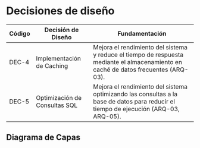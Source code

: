 # Decisiones de diseño

| Código | Decisión de Diseño                       | Fundamentación                                                                                                                                              |
|--------|------------------------------------------|-------------------------------------------------------------------------------------------------------------------------------------------------------------|
| DEC-4  | Implementación de Caching             | Mejora el rendimiento del sistema y reduce el tiempo de respuesta mediante el almacenamiento en caché de datos frecuentes (ARQ-03).      |
| DEC-5  | Optimización de Consultas SQL         | Mejora el rendimiento del sistema optimizando las consultas a la base de datos para reducir el tiempo de ejecución (ARQ-03, ARQ-05).         |

## Diagrama de Capas 